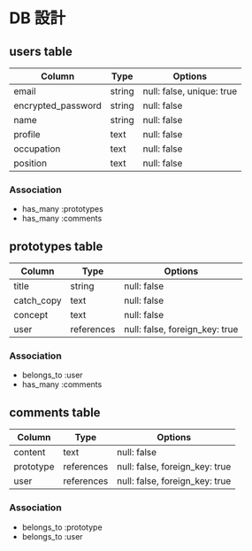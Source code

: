 # DB 設計

## users table

| Column             | Type     | Options                   |
|--------------------|----------|---------------------------|
| email              | string   | null: false, unique: true |
| encrypted_password | string   | null: false               |
| name               | string   | null: false               |
| profile            | text     | null: false               |
| occupation         | text     | null: false               |
| position           | text     | null: false               |

### Association

* has_many :prototypes
* has_many :comments

## prototypes table

| Column          | Type       | Options                        |
|-----------------|------------|--------------------------------|
| title           | string     | null: false                    |
| catch_copy      | text       | null: false                    |
| concept         | text       | null: false                    |
| user            | references | null: false, foreign_key: true |

### Association

- belongs_to :user
- has_many :comments

## comments table

| Column      | Type       | Options                        |
|-------------|------------|--------------------------------|
| content     | text       | null: false                    |
| prototype   | references | null: false, foreign_key: true |
| user        | references | null: false, foreign_key: true |

### Association

- belongs_to :prototype
- belongs_to :user
